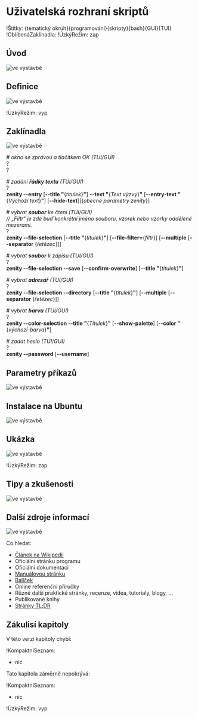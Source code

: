 <!--

Linux Kniha kouzel, kapitola Uživatelská rozhraní skriptů
Copyright (c) 2019 Singularis <singularis@volny.cz>

Toto dílo je dílem svobodné kultury; můžete ho šířit a modifikovat pod
podmínkami licence Creative Commons Attribution-ShareAlike 4.0 International
vydané neziskovou organizací Creative Commons. Text licence je přiložený
k tomuto projektu nebo ho můžete najít na webové adrese:

https://creativecommons.org/licenses/by-sa/4.0/

-->
<!--
Poznámky:

⊨
-->

# Uživatelská rozhraní skriptů

!Štítky: {tematický okruh}{programování}{skripty}{bash}{GUI}{TUI}
!OblíbenáZaklínadla:
!ÚzkýRežim: zap

## Úvod
<!--
- Vymezte, co je předmětem této kapitoly.
- Obecně popište základní principy, na kterých fungují používané nástroje.
- Uveďte, co kapitola nepokrývá, ačkoliv by to čtenář mohl očekávat.
-->
![ve výstavbě](../obrázky/ve-výstavbě.png)

## Definice
<!--
- Uveďte výčet specifických pojmů pro použití v této kapitole a tyto pojmy definujte co nejprecizněji.
-->
![ve výstavbě](../obrázky/ve-výstavbě.png)

!ÚzkýRežim: vyp

## Zaklínadla
<!--
- Rozdělte na podsekce a naplňte „zaklínadly“.
-->
![ve výstavbě](../obrázky/ve-výstavbě.png)

*# okno se zprávou a tlačítkem OK (TUI/GUI)*<br>
?<br>
?

*# zadání **řádky textu** (TUI/GUI)*<br>
?<br>
**zenity \-\-entry** [**\-\-title "**{*titulek*}**"**] **\-\-text "**{*Text výzvy*}**"** [**\-\-entry-text "**{*Výchozí text*}**"**] <nic>[**\-\-hide-text**]<nic>[{*obecné parametry zenity*}]

*# vybrat **soubor** ke čtení (TUI/GUI)*<br>
*// „Filtr“ je zde buď konkrétní jméno souboru, vzorek nebo vzorky oddělené mezerami.*<br>
?<br>
**zenity \-\-file-selection** [**\-\-title "**{*titulek*}**"**] <nic>[**\-\-file-filter=**{*filtr*}] <nic>[**\-\-multiple** [**\-\-separator** {*řetězec*}]]

*# vybrat **soubor** k zápisu (TUI/GUI)*<br>
?<br>
**zenity \-\-file-selection \-\-save** [**\-\-confirm-overwrite**] <nic>[**\-\-title "**{*titulek*}**"**]

*# vybrat **adresář** (TUI/GUI)*<br>
?<br>
**zenity \-\-file-selection \-\-directory** [**\-\-title "**{*titulek*}**"**] <nic>[**\-\-multiple** [**\-\-separator** {*řetězec*}]]

*# vybrat **barvu** (TUI/GUI)*<br>
?<br>
**zenity \-\-color-selection \-\-title "**{*Titulek*}**"** [**\-\-show-palette**] <nic>[**\-\-color "**{*výchozí-barva*}**"**]
<!--
Barva např. rgb(1,2,3) nebo #aabbcc
-->

*# zadat heslo (TUI/GUI)*<br>
?<br>
**zenity \-\-password** [**\-\-username**]


## Parametry příkazů
<!--
- Pokud zaklínadla nepředstavují kompletní příkazy, v této sekci musíte popsat, jak z nich kompletní příkazy sestavit.
- Jinak by zde měl být přehled nejužitečnějších parametrů používaných nástrojů.
-->
![ve výstavbě](../obrázky/ve-výstavbě.png)

## Instalace na Ubuntu
<!--
- Jako zaklínadlo bez titulku uveďte příkazy (popř. i akce) nutné k instalaci a zprovoznění všech nástrojů požadovaných kterýmkoliv zaklínadlem uvedeným v kapitole. Po provedení těchto činností musí být nástroje plně zkonfigurované a připravené k práci.
- Ve výčtu balíčků k instalaci vycházejte z minimální instalace Ubuntu.
-->
![ve výstavbě](../obrázky/ve-výstavbě.png)

## Ukázka
<!--
- Tuto sekci ponechávat jen v kapitolách, kde dává smysl.
- Zdrojový kód, konfigurační soubor nebo interakce s programem, a to v úplnosti – ukázka musí být natolik úplná, aby ji v této podobě šlo spustit, ale současně natolik stručná, aby se vešla na jednu stranu A5.
- Snažte se v ukázce ilustrovat co nejvíc zaklínadel z této kapitoly.
-->
![ve výstavbě](../obrázky/ve-výstavbě.png)

!ÚzkýRežim: zap

## Tipy a zkušenosti
<!--
- Do odrážek uveďte konkrétní zkušenosti, které jste při práci s nástrojem získali; zejména případy, kdy vás chování programu překvapilo nebo očekáváte, že by mohlo překvapit začátečníky.
- Popište typické chyby nových uživatelů a jak se jim vyhnout.
- Buďte co nejstručnější; neodbíhejte k popisování čehokoliv vedlejšího, co je dost možné, že už čtenář zná.
-->
![ve výstavbě](../obrázky/ve-výstavbě.png)

<!--
Obecné parametry zenity:
--window-icon={error|info|question|warning|/cesta/k/obrázku}
--width={px}
--height={px}
--timeout={sec}

(+ --title, ale ten je důležitý)

Návratový kód zenity:
0 – úspěch, uživatel zadal hodnotu, vypsána na standardní výstup.
1 – storno; uživatel odmítl zadat hodnotu
5 – čas vypršel (byl-li zadán parametrem --timeout)

-->

## Další zdroje informací
<!--
- Uveďte, které informační zdroje jsou pro začátečníka nejlepší k získání rychlé a obsáhlé nápovědy. Typicky jsou to manuálové stránky, vestavěná nápověda programu nebo webové zdroje. Můžete uvést i přímé odkazy.
- V seznamu uveďte další webové zdroje, knihy apod.
- Pokud je vestavěná dokumentace programů (typicky v adresáři /usr/share/doc) užitečná, zmiňte ji také.
- Poznámka: Protože se tato sekce tiskne v úzkém režimu, zaklínadla smíte uvádět pouze bez titulku a bez poznámek pod čarou!
-->
![ve výstavbě](../obrázky/ve-výstavbě.png)

Co hledat:

* [Článek na Wikipedii](https://cs.wikipedia.org/wiki/Hlavn%C3%AD_strana)
* Oficiální stránku programu
* Oficiální dokumentaci
* [Manuálovou stránku](http://manpages.ubuntu.com/)
* [Balíček](https://packages.ubuntu.com/)
* Online referenční příručky
* Různé další praktické stránky, recenze, videa, tutorialy, blogy, ...
* Publikované knihy
* [Stránky TL;DR](https://github.com/tldr-pages/tldr/tree/master/pages/common)

## Zákulisí kapitoly
<!--
- Doplňte, pokud víte. Udržujte aktuální.
-->

V této verzi kapitoly chybí:

!KompaktníSeznam:
* nic

Tato kapitola záměrně nepokrývá:

!KompaktníSeznam:
* nic

!ÚzkýRežim: vyp
